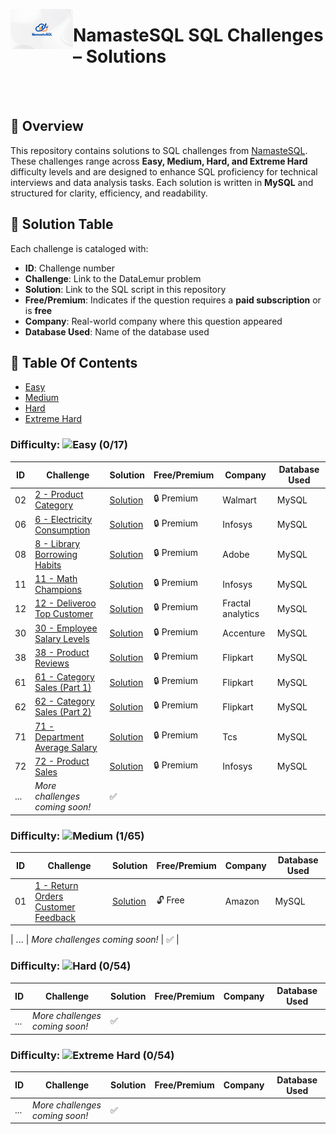 <p align="left">
  <img src="https://github.com/Jayita11/SQLMastery_One-Stop_SQL_Interview_PrepHub/blob/main/NamasteSQL/default-course-img-2842982153.png" alt="NamasteSQL Logo" width="100" align="left">
  <h1> NamasteSQL SQL Challenges – Solutions</h1>
</p>

<br><br>


## 📌 Overview  
This repository contains solutions to SQL challenges from [NamasteSQL](https://www.namastesql.com/home). These challenges range across **Easy, Medium, Hard, and Extreme Hard** difficulty levels and are designed to enhance SQL proficiency for technical interviews and data analysis tasks. Each solution is written in **MySQL** and structured for clarity, efficiency, and readability.  

## 📜 Solution Table  
Each challenge is cataloged with:  

- **ID**: Challenge number  
- **Challenge**: Link to the DataLemur problem  
- **Solution**: Link to the SQL script in this repository  
- **Free/Premium**: Indicates if the question requires a **paid subscription** or is **free**  
- **Company**: Real-world company where this question appeared
- **Database Used**: Name of the database used 
## 📂 Table Of Contents

- [Easy](#easy)
- [Medium](#medium)
- [Hard](#hard)
- [Extreme Hard](#extremehard)
### Difficulty: ![Easy](https://img.shields.io/badge/Difficulty-Easy-brightgreen) **(0/17)** 

| ID  | Challenge | Solution | Free/Premium | Company | Database Used | 
|----|---------------------------------|-----------|----------------|---------|---------|
| 02  | [2 - Product Category](https://www.namastesql.com/coding-problem/2-product-category?level_id=82791DA7C5D439BA&page=1&pageSize=10) | [Solution](https://github.com/Jayita11/SQLMastery_One-Stop_SQL_Interview_PrepHub/blob/main/NamasteSQL/Easy/2_Product_Category_Solution.sql) | 🔒 Premium | Walmart | MySQL | 
| 06  | [6 - Electricity Consumption](https://www.namastesql.com/coding-problem/6-electricity-consumption?level_id=82791DA7C5D439BA&page=1&pageSize=10) | [Solution](https://github.com/Jayita11/SQLMastery_One-Stop_SQL_Interview_PrepHub/blob/main/NamasteSQL/Easy/6_Electricity_Consumption_Solution.sql) | 🔒 Premium | Infosys | MySQL | 
| 08  | [8 - Library Borrowing Habits](https://www.namastesql.com/coding-problem/8-library-borrowing-habits?level_id=82791DA7C5D439BA&page=1&pageSize=10) | [Solution](https://github.com/Jayita11/SQLMastery_One-Stop_SQL_Interview_PrepHub/blob/main/NamasteSQL/Easy/8_Library_Borrowing_Habits_Solution.sql) | 🔒 Premium | Adobe | MySQL | 
| 11  | [11 - Math Champions](https://www.namastesql.com/coding-problem/11-math-champions?level_id=82791DA7C5D439BA&page=1&pageSize=10) | [Solution](https://github.com/Jayita11/SQLMastery_One-Stop_SQL_Interview_PrepHub/blob/main/NamasteSQL/Easy/11_Math_Champions_Solution.sql) | 🔒 Premium | Infosys | MySQL | 
| 12  | [12 - Deliveroo Top Customer](https://www.namastesql.com/coding-problem/12-deliveroo-top-customer?level_id=82791DA7C5D439BA&page=1&pageSize=10) | [Solution](https://github.com/Jayita11/SQLMastery_One-Stop_SQL_Interview_PrepHub/blob/main/NamasteSQL/Easy/12_Deliveroo_Top_Customer_Solution.sql) | 🔒 Premium | Fractal analytics | MySQL | 
| 30  | [30 - Employee Salary Levels](https://www.namastesql.com/coding-problem/30-employee-salary-levels?level_id=82791DA7C5D439BA&page=1&pageSize=10) | [Solution](https://github.com/Jayita11/SQLMastery_One-Stop_SQL_Interview_PrepHub/blob/main/NamasteSQL/Easy/30_Employee_Salary_Levels.sql) | 🔒 Premium | Accenture | MySQL |
| 38  | [38 - Product Reviews](https://www.namastesql.com/coding-problem/38-product-reviews?level_id=82791DA7C5D439BA&page=1&pageSize=10) | [Solution](https://github.com/Jayita11/SQLMastery_One-Stop_SQL_Interview_PrepHub/blob/main/NamasteSQL/Easy/38_Product_Reviews_Solution.sql) | 🔒 Premium | Flipkart | MySQL |
| 61  | [61 - Category Sales (Part 1)](https://www.namastesql.com/coding-problem/61-category-sales-part-1?level_id=82791DA7C5D439BA&page=1&pageSize=10) | [Solution](https://github.com/Jayita11/SQLMastery_One-Stop_SQL_Interview_PrepHub/blob/main/NamasteSQL/Easy/61_Category_Sales_(Part%201).sql) | 🔒 Premium | Flipkart | MySQL |
| 62  | [62 - Category Sales (Part 2)](https://www.namastesql.com/coding-problem/62-category-sales-part-2?level_id=82791DA7C5D439BA&page=1&pageSize=10) | [Solution](https://github.com/Jayita11/SQLMastery_One-Stop_SQL_Interview_PrepHub/blob/main/NamasteSQL/Easy/62_Category_Sales_(Part%202).sql) | 🔒 Premium | Flipkart | MySQL |
| 71  | [71 - Department Average Salary](https://www.namastesql.com/coding-problem/71-department-average-salary?level_id=82791DA7C5D439BA&page=1&pageSize=10) | [Solution](https://github.com/Jayita11/SQLMastery_One-Stop_SQL_Interview_PrepHub/blob/main/NamasteSQL/Easy/71_Department_Average_Salary.sql) | 🔒 Premium | Tcs | MySQL |
| 72  | [72 - Product Sales](https://www.namastesql.com/coding-problem/72-product-sales?level_id=82791DA7C5D439BA&page=2&pageSize=10) | [Solution](https://github.com/Jayita11/SQLMastery_One-Stop_SQL_Interview_PrepHub/blob/main/NamasteSQL/Easy/72_Product_Sales_Solution.sql) | 🔒 Premium | Infosys | MySQL |
| ... | *More challenges coming soon!* | ✅ |

### Difficulty: ![Medium](https://img.shields.io/badge/Difficulty-Medium-brightgreen) **(1/65)** 
| ID  | Challenge | Solution | Free/Premium | Company | Database Used | 
|----|---------------------------------|-----------|----------------|---------|---------|
| 01  | [1 - Return Orders Customer Feedback](https://www.namastesql.com/coding-problem/1-return-orders-customer-feedback?level_id=7A8BBAB6D859DFC1&page=1&pageSize=10) | [Solution](https://github.com/Jayita11/SQLMastery_One-Stop_SQL_Interview_PrepHub/blob/main/NamasteSQL/Medium/1_Return_Orders_Customer_Feedback_Solution.sql) | 🔓 Free | Amazon | MySQL | 

| ... | *More challenges coming soon!* | ✅ |

### Difficulty: ![Hard](https://img.shields.io/badge/Difficulty-Hard-brightgreen) **(0/54)**  
| ID  | Challenge | Solution | Free/Premium | Company | Database Used | 
|----|---------------------------------|-----------|----------------|---------|---------|
| ... | *More challenges coming soon!* | ✅ |

### Difficulty: ![Extreme Hard](https://img.shields.io/badge/Difficulty-Hard-brightgreen) **(0/54)**  
| ID  | Challenge | Solution | Free/Premium | Company | Database Used | 
|----|---------------------------------|-----------|----------------|---------|---------|
| ... | *More challenges coming soon!* | ✅ |




